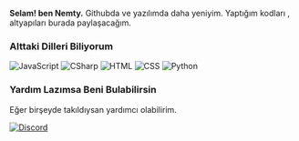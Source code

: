 **Selam! ben Nemty.**
Githubda ve yazılımda daha yeniyim. Yaptığım kodları , altyapıları burada paylaşacağım.

### Alttaki Dilleri Biliyorum

![JavaScript](https://img.shields.io/badge/JavaScript-323330?style=for-the-badge&logo=javascript&logoColor=F7DF1E) ![CSharp](https://img.shields.io/badge/C%23-239120?style=for-the-badge&logo=c-sharp&logoColor=white)  ![HTML](https://img.shields.io/badge/HTML5-E34F26?style=for-the-badge&logo=html5&logoColor=white) ![CSS](https://img.shields.io/badge/CSS3-1572B6?style=for-the-badge&logo=css3&logoColor=white) ![Python](https://img.shields.io/badge/JavaScript-323330?style=for-the-badge&logo=javascript&logoColor=F7DF1E)

### Yardım Lazımsa Beni Bulabilirsin
Eğer birşeyde takıldıysan yardımcı olabilirim.

[![Discord](https://lanyard-profile-readme.vercel.app/api/952214954931544164?hideDiscrim=true)](https://discord.com/users/952214954931544164)
